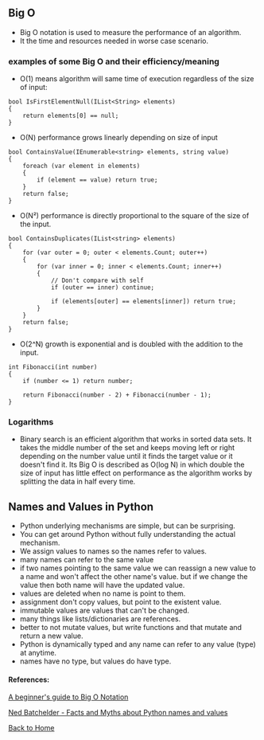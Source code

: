 ## Big O

- Big O notation is used to measure the performance of an algorithm.
- It the time and resources needed in worse case scenario.
### examples of some Big O and their efficiency/meaning

- O(1) means algorithm will same time of execution regardless of the size of input:
```
bool IsFirstElementNull(IList<String> elements)
{
    return elements[0] == null;
}
```
- O(N) performance grows linearly depending on size of input

```
bool ContainsValue(IEnumerable<string> elements, string value)
{
    foreach (var element in elements)
    {
        if (element == value) return true; 
    }     
    return false; 
}
```
- O(N²) performance is directly proportional to the square of the size of the input.

```
bool ContainsDuplicates(IList<string> elements)
{
    for (var outer = 0; outer < elements.Count; outer++) 
    {
        for (var inner = 0; inner < elements.Count; inner++) 
        { 
            // Don't compare with self 
            if (outer == inner) continue;             
            
            if (elements[outer] == elements[inner]) return true; 
        }
    }    
    return false;
}
````
- O(2^N) growth is exponential and is doubled with the addition to the input.
```
int Fibonacci(int number)
{
    if (number <= 1) return number;
       
    return Fibonacci(number - 2) + Fibonacci(number - 1); 
}
```
### Logarithms

- Binary search is an efficient  algorithm that works in sorted data sets. It takes the middle number of the set and keeps moving left or right depending on the number value until it finds the target value or it doesn't find it. Its Big O is described as O(log N) in which double the size of input has little effect on performance as the algorithm works by splitting the data in half every time.

## Names and Values in Python
- Python underlying mechanisms are simple, but can be surprising.
- You can get around Python without fully understanding the actual mechanism.
- We assign values to names so the names refer to values.
- many names can refer to the same value
- if two names pointing to the same value we can reassign a new value to a name and won't affect the other name's value. but if we change the value then both name will have the updated value.
- values are deleted when no name is point to them.
- assignment don't copy values, but point to the existent value.
- immutable values are values that can't be changed.
- many things like lists/dictionaries are references.
- better to not mutate values, but write functions and that mutate and return a new value.
- Python is dynamically typed and any name can refer to any value (type) at anytime.
- names have no type, but values do have type.



#### References:

[A beginner's guide to Big O Notation](https://rob-bell.net/2009/06/a-beginners-guide-to-big-o-notation)

[Ned Batchelder - Facts and Myths about Python names and values](https://www.youtube.com/watch?v=_AEJHKGk9ns)



[Back to Home](README.md)